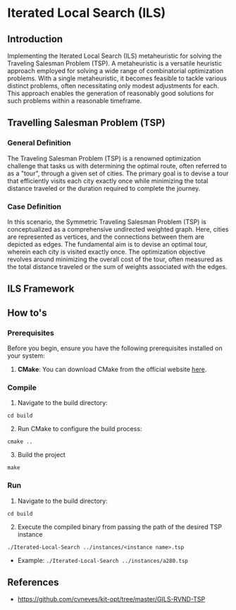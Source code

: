 # Iterated Local Search (ILS)

## Introduction
Implementing the Iterated Local Search (ILS) metaheuristic for solving the Traveling Salesman Problem (TSP). A metaheuristic is a versatile heuristic approach employed for solving a wide range of combinatorial optimization problems. With a single metaheuristic, it becomes feasible to tackle various distinct problems, often necessitating only modest adjustments for each. This approach enables the generation of reasonably good solutions for such problems within a reasonable timeframe.

## Travelling Salesman Problem (TSP)

### General Definition
The Traveling Salesman Problem (TSP) is a renowned optimization challenge that tasks us with determining the optimal route, often referred to as a "tour", through a given set of cities. The primary goal is to devise a tour that efficiently visits each city exactly once while minimizing the total distance traveled or the duration required to complete the journey. 

### Case Definition
In this scenario, the Symmetric Traveling Salesman Problem (TSP) is conceptualized as a comprehensive undirected weighted graph. Here, cities are represented as vertices, and the connections between them are depicted as edges. The fundamental aim is to devise an optimal tour, wherein each city is visited exactly once. The optimization objective revolves around minimizing the overall cost of the tour, often measured as the total distance traveled or the sum of weights associated with the edges.

## ILS Framework

## How to's

### Prerequisites
Before you begin, ensure you have the following prerequisites installed on your system:

1. **CMake**: You can download CMake from the official website [here](https://cmake.org/download/).

### Compile

1. Navigate to the build directory:

```
cd build
```

2. Run CMake to configure the build process:

```
cmake ..
```

3. Build the project

```
make
```

### Run

1. Navigate to the build directory:

```
cd build
```

2. Execute the compiled binary from passing the path of the desired TSP instance

```
./Iterated-Local-Search ../instances/<instance name>.tsp
```

- Example: ```./Iterated-Local-Search ../instances/a280.tsp```

## References
- https://github.com/cvneves/kit-opt/tree/master/GILS-RVND-TSP

